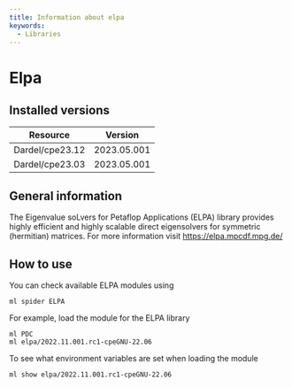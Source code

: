 ```yaml
---
title: Information about elpa
keywords:
  - Libraries
---
```

# Elpa

## Installed versions

| Resource | Version |
|---|---|
| Dardel/cpe23.12 | 2023.05.001 |
| Dardel/cpe23.03 | 2023.05.001 |

## General information

The Eigenvalue soLvers for Petaflop Applications (ELPA) library provides highly efficient and highly scalable direct eigensolvers for symmetric (hermitian) matrices. For more information visit https://elpa.mpcdf.mpg.de/

## How to use

You can check available ELPA modules using
```
ml spider ELPA
```

For example, load the module for the ELPA library
```
ml PDC
ml elpa/2022.11.001.rc1-cpeGNU-22.06
```
To see what environment variables are set when loading the module
```
ml show elpa/2022.11.001.rc1-cpeGNU-22.06
```

